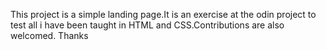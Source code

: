 This project is a simple landing page.It is an exercise at the odin project to test all i have been taught in HTML and CSS.Contributions are also welcomed.
Thanks
